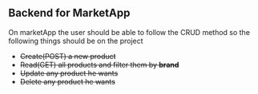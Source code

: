## Backend for MarketApp

On marketApp the user should be able to follow the CRUD method so the following things should be on the project

* ~~Create(POST) a new product~~
* ~~Read(GET) all products and filter them by **brand**~~
* ~~Update any product he wants~~
* ~~Delete any product he wants~~
